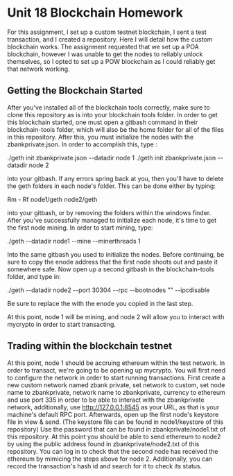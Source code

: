 # Unit 18 Blockchain Homework

For this assignment, I set up a custom testnet blockchain, I sent a test transaction, and I created a repository. Here I will detail how the custom blockchain works. The assignment requested that we set up a POA blockchain, however I was unable to get the nodes to reliably unlock themselves, so I opted to set up a POW blockchain as I could reliably get that network working.

## Getting the Blockchain Started

After you've installed all of the blockchain tools correctly, make sure to clone this repository as is into your blockchain tools folder.  In order to get this blockchain started, one must open a gitbash command in their blockchain-tools folder, which will also be the home folder for all of the files in this repository.  After this, you must initialize the nodes with the zbankprivate.json. In order to accomplish this, type :

./geth init zbankprivate.json --datadir node 1
./geth init zbankprivate.json --datadir node 2

into your gitbash. If any errors spring back at you, then you'll have to delete the geth folders in each node's folder. This can be done either by typing:

Rm - Rf node1/geth node2/geth

into your gitbash, or by removing the folders within the windows finder. After you've successfully managed to initialize each node, it's time to get the first node mining. In order to start mining, type:

./geth --datadir node1 --mine --minerthreads 1

Into the same gitbash you used to initialize the nodes.  Before continuing, be sure to copy the enode address that the first node shoots out and paste it somewhere safe. Now open up a second gitbash in the blockchain-tools folder, and type in:

./geth --datadir node2 --port 30304 --rpc --bootnodes "<your enode here>" --ipcdisable
  
 Be sure to replace the <your enode here> with the enode you copied in the last step.
  
 At this point, node 1 will be mining, and node 2 will allow you to interact with mycrypto in order to start transacting.

## Trading within the blockchain testnet

At this point, node 1 should be accruing ethereum within the test network. In order to transact, we're going to be opening up mycrypto. You will first need to configure the network in order to start running transactions. First create a new custom network named zbank private, set network to custom, set node name to zbankprivate, network name to zbankprivate, currency to ethereum and use port 335 in order to be able to interact with the zbankprivate network, additionally, use http://127.0.0.1:8545 as your URL, as that is your machine's default RPC port. Afterwards, open up the first node's keystore file in view & send. (The keystore file can be found in node1/keystore of this repository) Use the password that can be found in zbankprivate/node1.txt of this repository. At this point you should be able to send ethereum to node2 by using the public address found in zbankprivate/node2.txt of this repository. You can log in to check that the second node has received the ethereum by mimicing the steps above for node 2. Additionally, you can record the transaction's hash id and search for it to check its status.

